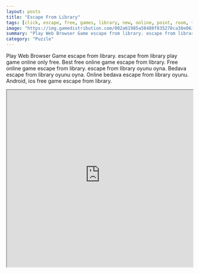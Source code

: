 ```yaml
---
layout: posts
title: "Escape From Library"
tags: [click, escape, free, games, library, new, online, point, room, top10newgames, walkthrough, best, free, online, games, oyna, game, free, games, play, play, games]
image: "https://img.gamedistribution.com/002a61985a58488f835278ca38e06317.jpg"
summary: "Play Web Browser Game escape from library. escape from library play game online only free. Best free online game escape from library. Free online game escape from library. escape from library oyunu oyna. Bedava escape from library oyunu oyna. Online bedava escape from library oyunu. Android, ios free game escape from library."
category: "Puzzle"
---
```


Play Web Browser Game escape from library. escape from library play game online only free. Best free online game escape from library. Free online game escape from library. escape from library oyunu oyna. Bedava escape from library oyunu oyna. Online bedava escape from library oyunu. Android, ios free game escape from library.

<iframe width="100%" height="480px;" src="https://flash.gamedistribution.com?game=002a61985a58488f835278ca38e06317"></iframe>